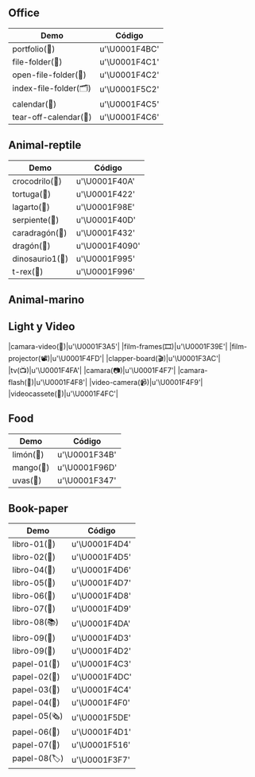 ## Office
|Demo|Código|
|----|------|
|portfolio(💼)|u'\U0001F4BC'|
|file-folder(📁)|u'\U0001F4C1'|
|open-file-folder(📂)|u'\U0001F4C2'|
|index-file-folder(🗂)|u'\U0001F5C2'|
|calendar(📅)|u'\U0001F4C5'|
|tear-off-calendar(📆)|u'\U0001F4C6'|




## Animal-reptile  

|Demo|Código|
|----|------|
|crocodrilo(🐊)|u'\U0001F40A'|
|tortuga(🐢)|u'\U0001F422'|
|lagarto(🦎)|u'\U0001F98E'|
|serpiente(🐍)|u'\U0001F40D'|
|caradragón(🐲)|u'\U0001F432'|
|dragón(🐉)|u'\U0001F4090'|
|dinosaurio1(🦕)|u'\U0001F995'|
|t-rex(🦖)|u'\U0001F996'|


## Animal-marino  



## Light y Video

|camara-video(🎥)|u'\U0001F3A5'|
|film-frames(🎞)|u'\U0001F39E'|
|film-projector(📽)|u'\U0001F4FD'|
|clapper-board(🎬)|u'\U0001F3AC'|
|tv(📺)|u'\U0001F4FA'|
|camara(📷)|u'\U0001F4F7'|
|camara-flash(📸)|u'\U0001F4F8'|
|video-camera(📹)|u'\U0001F4F9'|
|videocassete(📼)|u'\U0001F4FC'|




## Food

|Demo|Código|
|----|------|
|limón(🍋)|u'\U0001F34B'|
|mango(🥭)|u'\U0001F96D'|
|uvas(🍇)|u'\U0001F347'|


## Book-paper


|Demo|Código|
|----|------|
|libro-01(📔)|u'\U0001F4D4'|
|libro-02(📕)|u'\U0001F4D5'|
|libro-04(📖)|u'\U0001F4D6'|
|libro-05(📗)|u'\U0001F4D7'|
|libro-06(📘)|u'\U0001F4D8'|
|libro-07(📙)|u'\U0001F4D9'|
|libro-08(📚)|u'\U0001F4DA'|
|libro-09(📓)|u'\U0001F4D3'|
|libro-09(📒)|u'\U0001F4D2'|
|papel-01(📃)|u'\U0001F4C3'|
|papel-02(📜)|u'\U0001F4DC'|
|papel-03(📄)|u'\U0001F4C4'|
|papel-04(📰)|u'\U0001F4F0'|
|papel-05(🗞)|u'\U0001F5DE'|
|papel-06(📑)|u'\U0001F4D1'|
|papel-07(🔖)|u'\U0001F516'|
|papel-08(🏷)|u'\U0001F3F7'|



